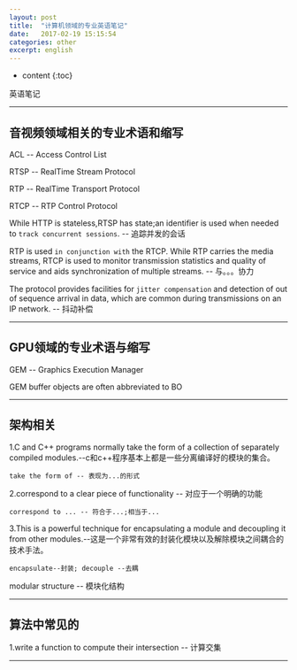 ```yaml
---
layout: post
title:  "计算机领域的专业英语笔记"
date:   2017-02-19 15:15:54
categories: other
excerpt: english
---
```


* content
{:toc}

英语笔记

---

## 音视频领域相关的专业术语和缩写

ACL -- Access Control List

RTSP -- RealTime Stream Protocol

RTP  -- RealTime Transport Protocol

RTCP -- RTP Control Protocol

While HTTP is stateless,RTSP has state;an identifier is used when needed to `track concurrent sessions`. -- 追踪并发的会话

RTP is used `in conjunction with` the RTCP. While RTP carries the media streams, RTCP is used to monitor transmission statistics and quality of service and aids synchronization of multiple streams. -- 与。。。协力

The protocol provides facilities for `jitter compensation` and detection of out of sequence arrival in data, which are common during transmissions on an IP network. -- 抖动补偿


  

---

## GPU领域的专业术语与缩写

GEM -- Graphics Execution Manager

GEM buffer objects are often abbreviated to BO

---

## 架构相关

1.C and C++ programs normally take the form of a collection of separately compiled modules.--c和c++程序基本上都是一些分离编译好的模块的集合。
<pre><code>take the form of -- 表现为...的形式
</code></pre>

2.correspond to a clear piece of functionality -- 对应于一个明确的功能
<pre><code>correspond to ... -- 符合于...;相当于...
</code></pre>

3.This is a powerful technique for encapsulating a module and decoupling it from other modules.--这是一个非常有效的封装化模块以及解除模块之间耦合的技术手法。
<pre><code>encapsulate--封装; decouple --去耦
</code></pre>

modular structure -- 模块化结构

---

## 算法中常见的

1.write a function to compute their intersection -- 计算交集



---

